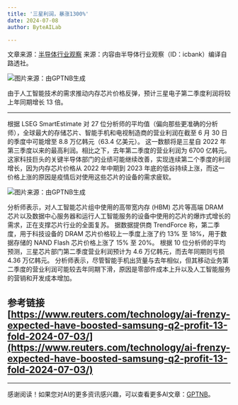 ```yaml
---
title: '三星利润，暴涨1300%'
date: 2024-07-08
author: ByteAILab

---
```


文章来源：[半导体行业观察](https://www.aixinzhijie.com/article/6846210)
来源：内容由半导体行业观察（ID：icbank）编译自路透社。

![图片来源：由GPTNB生成](http://www.jesonc.com/upload/3B33CB85B496C0CB6FBA4C2BD79320AD/1720072332129/FlRM-X-9Adl29ho1vw2ziQPsc8Iq.png)

由于人工智能技术的需求推动内存芯片价格反弹，预计三星电子第二季度利润将较上年同期增长 13 倍。

---

根据 LSEG SmartEstimate 对 27 位分析师的平均值（偏向那些更准确的分析师），全球最大的存储芯片、智能手机和电视制造商的营业利润在截至 6 月 30 日的季度中可能增至 8.8 万亿韩元（63.4 亿美元）。
这一数额将是三星自 2022 年第三季度以来的最高利润。相比之下，去年第二季度的营业利润为 6700 亿韩元。
这家科技巨头的关键半导体部门的业绩可能继续改善，实现连续第二个季度的利润增长，因为内存芯片价格从 2022 年中期到 2023 年底的低谷持续上涨，而这一价格上涨的原因是疫情后对使用这些芯片的设备的需求疲软。

![图片来源：由GPTNB生成](http://www.jesonc.com/upload/3B33CB85B496C0CB6FBA4C2BD79320AD/1720072345931/Flqve_LZsKG5VL_2pJpkqj9u0pjJ.png)

分析师表示，对人工智能芯片组中使用的高带宽内存 (HBM) 芯片等高端 DRAM 芯片以及数据中心服务器和运行人工智能服务的设备中使用的芯片的爆炸式增长的需求，正在支撑芯片行业的全面复苏。
据数据提供商 TrendForce 称，第二季度，用于科技设备的 DRAM 芯片价格较上一季度上涨了约 13% 至 18%，用于数据存储的 NAND Flash 芯片价格上涨了 15% 至 20%。
根据 10 位分析师的平均预测，三星芯片部门第二季度营业利润预计为 4.6 万亿韩元，而去年同期则亏损 4.36 万亿韩元。
分析师表示，尽管智能手机出货量与去年相似，但其移动业务第二季度的营业利润可能较去年同期下滑，原因是零部件成本上升以及人工智能服务的营销和开发成本增加。

参考链接
[https://www.reuters.com/technology/ai-frenzy-expected-have-boosted-samsung-q2-profit-13-fold-2024-07-03/](https://www.reuters.com/technology/ai-frenzy-expected-have-boosted-samsung-q2-profit-13-fold-2024-07-03/)
---
---
感谢阅读！如果您对AI的更多资讯感兴趣，可以查看更多AI文章：[GPTNB](https://gptnb.com)。